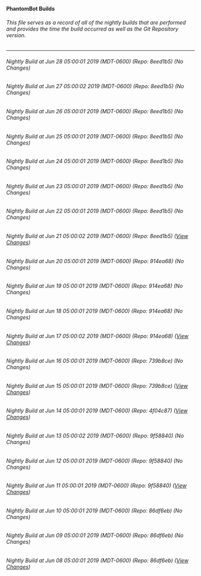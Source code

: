 **PhantomBot Builds**

###### This file serves as a record of all of the nightly builds that are performed and provides the time the build occurred as well as the Git Repository version.
-------------------------------------------------------------------------------------------------------------
###### Nightly Build at Jun 28 05:00:01 2019 (MDT-0600) (Repo: 8eed1b5) (No Changes)
###### Nightly Build at Jun 27 05:00:02 2019 (MDT-0600) (Repo: 8eed1b5) (No Changes)
###### Nightly Build at Jun 26 05:00:01 2019 (MDT-0600) (Repo: 8eed1b5) (No Changes)
###### Nightly Build at Jun 25 05:00:01 2019 (MDT-0600) (Repo: 8eed1b5) (No Changes)
###### Nightly Build at Jun 24 05:00:01 2019 (MDT-0600) (Repo: 8eed1b5) (No Changes)
###### Nightly Build at Jun 23 05:00:01 2019 (MDT-0600) (Repo: 8eed1b5) (No Changes)
###### Nightly Build at Jun 22 05:00:01 2019 (MDT-0600) (Repo: 8eed1b5) (No Changes)
###### Nightly Build at Jun 21 05:00:02 2019 (MDT-0600) (Repo: 8eed1b5) ([View Changes](https://github.com/PhantomBot/PhantomBot/compare/914ea68...8eed1b5))
###### Nightly Build at Jun 20 05:00:01 2019 (MDT-0600) (Repo: 914ea68) (No Changes)
###### Nightly Build at Jun 19 05:00:01 2019 (MDT-0600) (Repo: 914ea68) (No Changes)
###### Nightly Build at Jun 18 05:00:01 2019 (MDT-0600) (Repo: 914ea68) (No Changes)
###### Nightly Build at Jun 17 05:00:02 2019 (MDT-0600) (Repo: 914ea68) ([View Changes](https://github.com/PhantomBot/PhantomBot/compare/739b8ce...914ea68))
###### Nightly Build at Jun 16 05:00:01 2019 (MDT-0600) (Repo: 739b8ce) (No Changes)
###### Nightly Build at Jun 15 05:00:01 2019 (MDT-0600) (Repo: 739b8ce) ([View Changes](https://github.com/PhantomBot/PhantomBot/compare/4f04c87...739b8ce))
###### Nightly Build at Jun 14 05:00:01 2019 (MDT-0600) (Repo: 4f04c87) ([View Changes](https://github.com/PhantomBot/PhantomBot/compare/9f58840...4f04c87))
###### Nightly Build at Jun 13 05:00:02 2019 (MDT-0600) (Repo: 9f58840) (No Changes)
###### Nightly Build at Jun 12 05:00:01 2019 (MDT-0600) (Repo: 9f58840) (No Changes)
###### Nightly Build at Jun 11 05:00:01 2019 (MDT-0600) (Repo: 9f58840) ([View Changes](https://github.com/PhantomBot/PhantomBot/compare/86df6eb...9f58840))
###### Nightly Build at Jun 10 05:00:01 2019 (MDT-0600) (Repo: 86df6eb) (No Changes)
###### Nightly Build at Jun 09 05:00:01 2019 (MDT-0600) (Repo: 86df6eb) (No Changes)
###### Nightly Build at Jun 08 05:00:01 2019 (MDT-0600) (Repo: 86df6eb) ([View Changes](https://github.com/PhantomBot/PhantomBot/compare/91d55f5...86df6eb))
